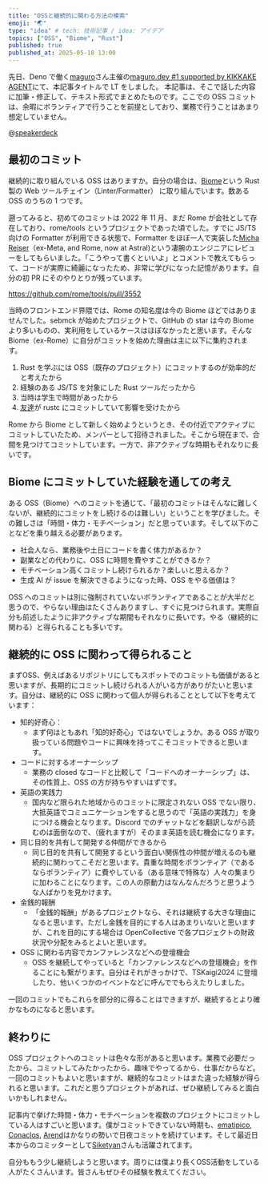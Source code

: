```yaml
---
title: "OSSと継続的に関わる方法の模索"
emoji: "🌏"
type: "idea" # tech: 技術記事 / idea: アイデア
topics: ["OSS", "Biome", "Rust"]
published: true
published_at: 2025-05-18 13:00
---
```


先日、Deno で働く[maguro](https://x.com/yusuktan)さん主催の[maguro.dev #1 supported by KIKKAKE AGENT](https://maguro-dev.connpass.com/event/352415/)にて、本記事タイトルで LT をしました。
本記事は、そこで話した内容に加筆・修正して、テキスト形式でまとめたものです。ここでの OSS コミットは、余暇にボランティアで行うことを前提としており、業務で行うことはあまり想定していません。

@[speakerdeck](330d4f9dae5241febfdec7e82efd186a)

## 最初のコミット

継続的に取り組んでいる OSS はありますか。自分の場合は、[Biome](https://github.com/biomejs/biome)という Rust 製の Web ツールチェイン（Linter/Formatter） に取り組んでいます。数ある OSS のうちの 1 つです。

遡ってみると、初めてのコミットは 2022 年 11 月、まだ Rome が会社として存在しており、rome/tools というプロジェクトであった頃でした。すでに JS/TS 向けの Formatter が利用できる状態で、Formatter をほぼ一人で実装した[Micha Reiser](https://github.com/MichaReiser)（ex-Meta, and Rome, now at Astral)という凄腕のエンジニアにレビューをしてもらいました。「こうやって書くといいよ」とコメントで教えてもらって、コードが実際に綺麗になったため、非常に学びになった記憶があります。自分の初 PR にそのやりとりが残っています。

https://github.com/rome/tools/pull/3552

当時のフロントエンド界隈では、Rome の知名度は今の Biome ほどではありませんでした。sebmck が始めたプロジェクトで、GitHub の star は今の Biome より多いものの、実利用をしているケースはほぼなかったと思います。そんな Biome（ex-Rome）に自分がコミットを始めた理由は主に以下に集約されます。

1. Rust を学ぶには OSS（既存のプロジェクト）にコミットするのが効率的だと考えたから
2. 経験のある JS/TS を対象にした Rust ツールだったから
3. 当時は学生で時間があったから
4. [友達](https://github.com/TaKO8Ki)が rustc にコミットしていて影響を受けたから

Rome から Biome として新しく始めようというとき、その付近でアクティブにコミットしていたため、メンバーとして招待されました。そこから現在まで、合間を見つけてコミットしています。一方で、非アクティブな時期もそれなりに長いです。

## Biome にコミットしていた経験を通しての考え

ある OSS（Biome）へのコミットを通じて、「最初のコミットはそんなに難しくないが、継続的にコミットをし続けるのは難しい」ということを学びました。その難しさは「時間・体力・モチベーション」だと思っています。そして以下のことなどを乗り越える必要があります。

- 社会人なら、業務後や土日にコードを書く体力があるか？
- 副業などの代わりに、OSS に時間を費やすことができるか？
- モチベーション高くコミットし続けられるか？楽しいと思えるか？
- 生成 AI が issue を解決できるようになった時、OSS をやる価値は？

OSS へのコミットは別に強制されていないボランティアであることが大半だと思うので、やらない理由はたくさんありますし、すぐに見つけられます。実際自分も前述したように非アクティブな期間もそれなりに長いです。やる（継続的に関わる）と得られることも多いです。

## 継続的に OSS に関わって得られること

まずOSS、例えばあるリポジトリにしてもスポットでのコミットも価値があると思いますが、長期的にコミットし続けられる人がいる方がありがたいと思います。自分は、継続的に OSS に関わって個人が得られることとして以下を考えています：

- 知的好奇心：
  - まず何はともあれ「知的好奇心」ではないでしょうか。ある OSS が取り扱っている問題やコードに興味を持ってこそコミットできると思います。
- コードに対するオーナーシップ
  - 業務の closed なコードと比較して「コードへのオーナーシップ」は、その性質上、OSS の方が持ちやすいはずです。
- 英語の実践力
  - 国内など限られた地域からのコミットに限定されない OSS でない限り、大抵英語でコミュニケーションをすると思うので「英語の実践力」を身につける機会となります。Discord でのチャットなどを翻訳しながら読むのは面倒なので、（疲れますが）そのまま英語を読む機会になります。
- 同じ目的を共有して開発する仲間ができるから
  - 同じ目的を共有して開発するという面白い関係性の仲間が増えるのも継続的に関わってこそだと思います。貴重な時間をボランティア（であるならボランティア）に費やしている（ある意味で特殊な）人々の集まりに加わることになります。この人の原動力はなんなんだろうと思うような人ばかりを見かけます。
- 金銭的報酬
  - 「金銭的報酬」があるプロジェクトなら、それは継続する大きな理由になると思います。ただし金銭を目的にする人はあまりいないと思いますが、これを目的にする場合は OpenCollective で各プロジェクトの財政状況や分配をみるとよいと思います。
- OSS に関わる内容でカンファレンスなどへの登壇機会
  - OSS を継続してやっていると「カンファレンスなどへの登壇機会」を作ることにも繋がります。自分はそれがきっかけで、TSKaigi2024 に登壇したり、他いくつかのイベントなどに呼んででもらえたりしました。

一回のコミットでもこれらを部分的に得ることはできますが、継続するとより確かなものになると思います。

## 終わりに

OSS プロジェクトへのコミットは色々な形があると思います。業務で必要だったから、コミットしてみたかったから、趣味でやってるから、仕事だからなど。
一回のコミットもよいと思いますが、継続的なコミットはまた違った経験が得られると思います。これだと思うプロジェクトがあれば、ぜひ継続してみると面白いかもしれません。

記事内で挙げた時間・体力・モチベーションを複数のプロジェクトにコミットしている人はすごいと思います。僕がコミットできていない時期も、[ematipico](https://github.com/ematipico), [Conaclos](https://github.com/conaclos), [Arend](https://github.com/arendjr)はかなりの勢いで日夜コミットを続けています。そして最近日本からのコミッターとして[Siketyan](https://github.com/siketyan)さんも活躍されてます。

自分ももう少し継続しようと思います。周りには僕より長くOSS活動をしている人がたくさんいます。皆さんもぜひその経験を教えてください。
